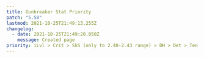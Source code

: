 ```yaml
---
title: Gunbreaker Stat Priority
patch: "5.58"
lastmod: 2021-10-25T21:49:13.255Z
changelog:
  - date: 2021-10-25T21:49:20.050Z
    message: Created page
priority: iLvl > Crit > SkS (only to 2.40-2.43 range) > DH > Det > Ten
---
```

